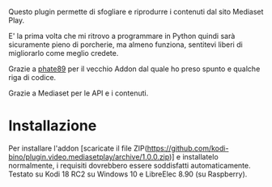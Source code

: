 
Questo plugin permette di sfogliare e riprodurre i contenuti dal sito Mediaset Play.

E' la prima volta che mi ritrovo a programmare in Python quindi sarà sicuramente pieno di porcherie, ma almeno funziona, sentitevi liberi di migliorarlo come meglio credete.

Grazie a [phate89](https://github.com/phate89/) per il vecchio Addon dal quale ho preso spunto e qualche riga di codice.

Grazie a Mediaset per le API e i contenuti.

# Installazione
Per installare l'addon [scaricate il file ZIP(https://github.com/kodi-bino/plugin.video.mediasetplay/archive/1.0.0.zip)] e installatelo normalmente, i requisiti dovrebbero essere soddisfatti automaticamente.
Testato su Kodi 18 RC2 su Windows 10 e LibreElec 8.90 (su Raspberry).
